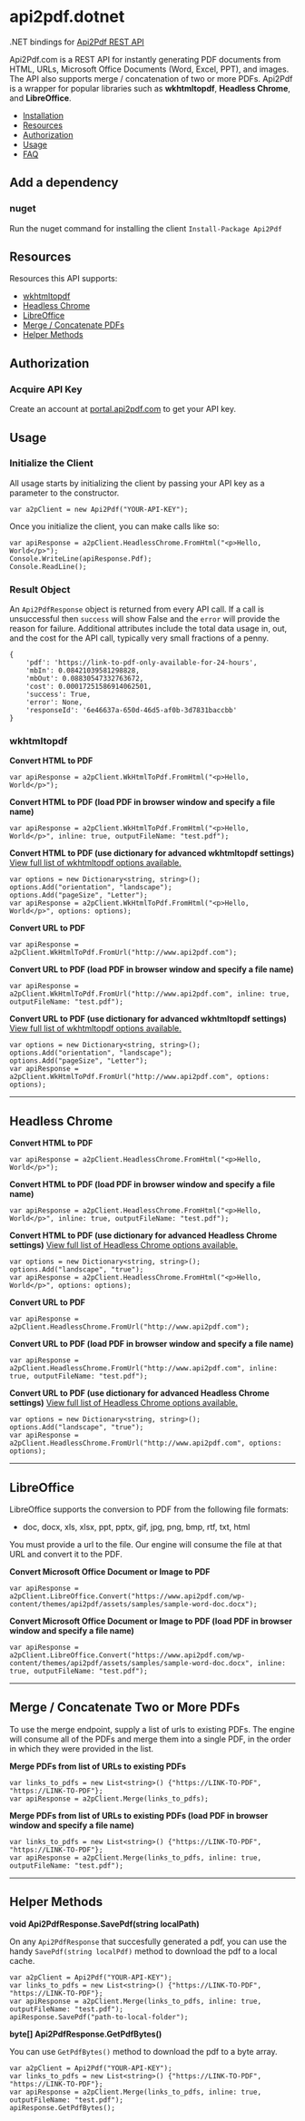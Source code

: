 # api2pdf.dotnet
.NET bindings for [Api2Pdf REST API](https://www.api2pdf.com/documentation) 

Api2Pdf.com is a REST API for instantly generating PDF documents from HTML, URLs, Microsoft Office Documents (Word, Excel, PPT), and images. The API also supports merge / concatenation of two or more PDFs. Api2Pdf is a wrapper for popular libraries such as **wkhtmltopdf**, **Headless Chrome**, and **LibreOffice**.

- [Installation](#installation)
- [Resources](#resources)
- [Authorization](#authorization)
- [Usage](#usage)
- [FAQ](https://www.api2pdf.com/faq)


## <a name="installation"></a>Add a dependency

### nuget

Run the nuget command for installing the client `Install-Package Api2Pdf`

## <a name="resources"></a>Resources

Resources this API supports:

- [wkhtmltopdf](#wkhtmltopdf)
- [Headless Chrome](#chrome)
- [LibreOffice](#libreoffice)
- [Merge / Concatenate PDFs](#merge)
- [Helper Methods](#helpers)

## <a name="authorization"></a>Authorization

### Acquire API Key

Create an account at [portal.api2pdf.com](https://portal.api2pdf.com/register) to get your API key.
    
## <a name="#usage"></a>Usage

### Initialize the Client

All usage starts by initializing the client by passing your API key as a parameter to the constructor.

    var a2pClient = new Api2Pdf("YOUR-API-KEY");

Once you initialize the client, you can make calls like so:

    var apiResponse = a2pClient.HeadlessChrome.FromHtml("<p>Hello, World</p>");
    Console.WriteLine(apiResponse.Pdf);
    Console.ReadLine();
    
### Result Object

An `Api2PdfResponse` object is returned from every API call. If a call is unsuccessful then `success` will show False and the `error` will provide the reason for failure. Additional attributes include the total data usage in, out, and the cost for the API call, typically very small fractions of a penny.

    {
	    'pdf': 'https://link-to-pdf-only-available-for-24-hours',
	    'mbIn': 0.08421039581298828,
	    'mbOut': 0.08830547332763672,
	    'cost': 0.00017251586914062501,
	    'success': True,
	    'error': None,
	    'responseId': '6e46637a-650d-46d5-af0b-3d7831baccbb'
    }
    
### <a name="wkhtmltopdf"></a> wkhtmltopdf

**Convert HTML to PDF**

    var apiResponse = a2pClient.WkHtmlToPdf.FromHtml("<p>Hello, World</p>");
    
**Convert HTML to PDF (load PDF in browser window and specify a file name)**

    var apiResponse = a2pClient.WkHtmlToPdf.FromHtml("<p>Hello, World</p>", inline: true, outputFileName: "test.pdf");
    
**Convert HTML to PDF (use dictionary for advanced wkhtmltopdf settings)**
[View full list of wkhtmltopdf options available.](https://www.api2pdf.com/documentation/advanced-options-wkhtmltopdf/)

    var options = new Dictionary<string, string>();
    options.Add("orientation", "landscape");
    options.Add("pageSize", "Letter");
    var apiResponse = a2pClient.WkHtmlToPdf.FromHtml("<p>Hello, World</p>", options: options);

**Convert URL to PDF**

    var apiResponse = a2pClient.WkHtmlToPdf.FromUrl("http://www.api2pdf.com");
    
**Convert URL to PDF (load PDF in browser window and specify a file name)**

    var apiResponse = a2pClient.WkHtmlToPdf.FromUrl("http://www.api2pdf.com", inline: true, outputFileName: "test.pdf");
    
**Convert URL to PDF (use dictionary for advanced wkhtmltopdf settings)**
[View full list of wkhtmltopdf options available.](https://www.api2pdf.com/documentation/advanced-options-wkhtmltopdf/)

    var options = new Dictionary<string, string>();
    options.Add("orientation", "landscape");
    options.Add("pageSize", "Letter");
    var apiResponse = a2pClient.WkHtmlToPdf.FromUrl("http://www.api2pdf.com", options: options);


---

## <a name="chrome"></a>Headless Chrome

**Convert HTML to PDF**

    var apiResponse = a2pClient.HeadlessChrome.FromHtml("<p>Hello, World</p>");
    
**Convert HTML to PDF (load PDF in browser window and specify a file name)**

    var apiResponse = a2pClient.HeadlessChrome.FromHtml("<p>Hello, World</p>", inline: true, outputFileName: "test.pdf");
    
**Convert HTML to PDF (use dictionary for advanced Headless Chrome settings)**
[View full list of Headless Chrome options available.](https://www.api2pdf.com/documentation/advanced-options-headless-chrome/)

    var options = new Dictionary<string, string>();
    options.Add("landscape", "true");
    var apiResponse = a2pClient.HeadlessChrome.FromHtml("<p>Hello, World</p>", options: options);

**Convert URL to PDF**

    var apiResponse = a2pClient.HeadlessChrome.FromUrl("http://www.api2pdf.com");
    
**Convert URL to PDF (load PDF in browser window and specify a file name)**

    var apiResponse = a2pClient.HeadlessChrome.FromUrl("http://www.api2pdf.com", inline: true, outputFileName: "test.pdf");
    
**Convert URL to PDF (use dictionary for advanced Headless Chrome settings)**
[View full list of Headless Chrome options available.](https://www.api2pdf.com/documentation/advanced-options-headless-chrome/)

    var options = new Dictionary<string, string>();
    options.Add("landscape", "true");
    var apiResponse = a2pClient.HeadlessChrome.FromUrl("http://www.api2pdf.com", options: options);
    
---

## <a name="libreoffice"></a>LibreOffice

LibreOffice supports the conversion to PDF from the following file formats:

- doc, docx, xls, xlsx, ppt, pptx, gif, jpg, png, bmp, rtf, txt, html

You must provide a url to the file. Our engine will consume the file at that URL and convert it to the PDF.

**Convert Microsoft Office Document or Image to PDF**

    var apiResponse = a2pClient.LibreOffice.Convert("https://www.api2pdf.com/wp-content/themes/api2pdf/assets/samples/sample-word-doc.docx");
    
**Convert Microsoft Office Document or Image to PDF (load PDF in browser window and specify a file name)**

    var apiResponse = a2pClient.LibreOffice.Convert("https://www.api2pdf.com/wp-content/themes/api2pdf/assets/samples/sample-word-doc.docx", inline: true, outputFileName: "test.pdf");
    
---
    
## <a name="merge"></a>Merge / Concatenate Two or More PDFs

To use the merge endpoint, supply a list of urls to existing PDFs. The engine will consume all of the PDFs and merge them into a single PDF, in the order in which they were provided in the list.

**Merge PDFs from list of URLs to existing PDFs**

    var links_to_pdfs = new List<string>() {"https://LINK-TO-PDF", "https://LINK-TO-PDF"};
    var apiResponse = a2pClient.Merge(links_to_pdfs);

**Merge PDFs from list of URLs to existing PDFs (load PDF in browser window and specify a file name)**

    var links_to_pdfs = new List<string>() {"https://LINK-TO-PDF", "https://LINK-TO-PDF"};
    var apiResponse = a2pClient.Merge(links_to_pdfs, inline: true, outputFileName: "test.pdf");
    
---
    
## <a name="helpers"></a>Helper Methods

**void Api2PdfResponse.SavePdf(string localPath)**

On any `Api2PdfResponse` that succesfully generated a pdf, you can use the handy `SavePdf(string localPdf)` method to download the pdf to a local cache.

    var a2pClient = Api2Pdf("YOUR-API-KEY");
    var links_to_pdfs = new List<string>() {"https://LINK-TO-PDF", "https://LINK-TO-PDF"};
    var apiResponse = a2pClient.Merge(links_to_pdfs, inline: true, outputFileName: "test.pdf");
    apiResponse.SavePdf("path-to-local-folder");

**byte[] Api2PdfResponse.GetPdfBytes()**

You can use `GetPdfBytes()` method to download the pdf to a byte array.

    var a2pClient = Api2Pdf("YOUR-API-KEY");
    var links_to_pdfs = new List<string>() {"https://LINK-TO-PDF", "https://LINK-TO-PDF"};
    var apiResponse = a2pClient.Merge(links_to_pdfs, inline: true, outputFileName: "test.pdf");
    apiResponse.GetPdfBytes();
    

